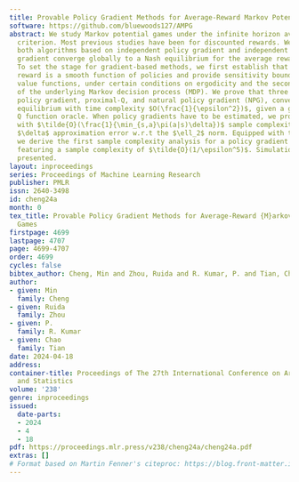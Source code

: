 ```yaml
---
title: Provable Policy Gradient Methods for Average-Reward Markov Potential Games
software: https://github.com/bluewoods127/AMPG
abstract: We study Markov potential games under the infinite horizon average reward
  criterion. Most previous studies have been for discounted rewards. We prove that
  both algorithms based on independent policy gradient and independent natural policy
  gradient converge globally to a Nash equilibrium for the average reward criterion.
  To set the stage for gradient-based methods, we first establish that the average
  reward is a smooth function of policies and provide sensitivity bounds for the differential
  value functions, under certain conditions on ergodicity and the second largest eigenvalue
  of the underlying Markov decision process (MDP). We prove that three algorithms,
  policy gradient, proximal-Q, and natural policy gradient (NPG), converge to an $\epsilon$-Nash
  equilibrium with time complexity $O(\frac{1}{\epsilon^2})$, given a gradient/differential
  Q function oracle. When policy gradients have to be estimated, we propose an algorithm
  with $\tilde{O}(\frac{1}{\min_{s,a}\pi(a|s)\delta})$ sample complexity to achieve
  $\delta$ approximation error w.r.t the $\ell_2$ norm. Equipped with the estimator,
  we derive the first sample complexity analysis for a policy gradient ascent algorithm,
  featuring a sample complexity of $\tilde{O}(1/\epsilon^5)$. Simulation studies are
  presented.
layout: inproceedings
series: Proceedings of Machine Learning Research
publisher: PMLR
issn: 2640-3498
id: cheng24a
month: 0
tex_title: Provable Policy Gradient Methods for Average-Reward {M}arkov Potential
  Games
firstpage: 4699
lastpage: 4707
page: 4699-4707
order: 4699
cycles: false
bibtex_author: Cheng, Min and Zhou, Ruida and R. Kumar, P. and Tian, Chao
author:
- given: Min
  family: Cheng
- given: Ruida
  family: Zhou
- given: P.
  family: R. Kumar
- given: Chao
  family: Tian
date: 2024-04-18
address:
container-title: Proceedings of The 27th International Conference on Artificial Intelligence
  and Statistics
volume: '238'
genre: inproceedings
issued:
  date-parts:
  - 2024
  - 4
  - 18
pdf: https://proceedings.mlr.press/v238/cheng24a/cheng24a.pdf
extras: []
# Format based on Martin Fenner's citeproc: https://blog.front-matter.io/posts/citeproc-yaml-for-bibliographies/
---
```

